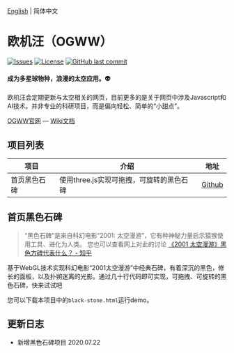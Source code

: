 
[English](./README.md) | 简体中文

欧机汪（OGWW）
========

[![Issues](https://img.shields.io/github/issues/elliottssu/ogww)](https://github.com/elliottssu/ogww/issues)
[![License](https://img.shields.io/github/license/elliottssu/ogww)](https://github.com/elliottssu/ogww/blob/master/LICENSE)
[![GitHub last commit](https://img.shields.io/github/last-commit/elliottssu/ogww)](https://github.com/elliottssu/ogww)

#### 成为多星球物种，浪漫的太空应用。👽 ####

欧机汪会定期更新与太空相关的网页，目前更多的是关于网页中涉及Javascript和AI技术。并非专业的科研项目，而是偏向轻松、简单的“小甜点”。

[OGWW官网](https://ogww.com) &mdash;
[Wiki文档](https://github.com/elliottssu/ogww/wiki)

## 项目列表

|项目|介绍|地址|
|------|--------|------|
| 首页黑色石碑 | 使用three.js实现可拖拽，可旋转的黑色石碑 | [Github](https://github.com/elliottssu/ogww.git) |


## 首页黑色石碑

> “黑色石碑”是来自科幻电影“2001: 太空漫游”，它有种神秘力量启示猿猴使用工具、进化为人类。 您也可以查看网上对此的讨论
[《2001 太空漫游》黑色方碑代表什么？ - 知乎](https://www.zhihu.com/question/19703229/answer/52923752)

基于WebGL技术实现科幻电影“2001太空漫游”中经典石碑，有着深沉的黑色，修长的面板，以及扑朔迷离的光影。通过几十行代码即可实现，可拖拽、可旋转的黑色石碑，快来试试吧

您可以下载本项目中的`black-stone.html`运行demo。

## 更新日志

- 新增黑色石碑项目 2020.07.22
